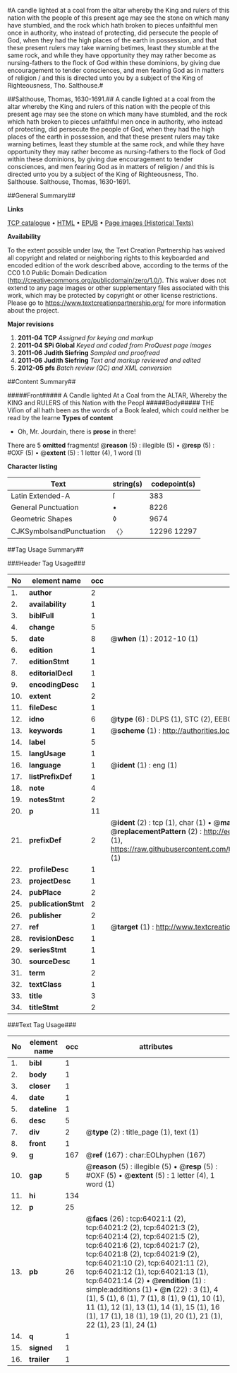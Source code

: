 #A candle lighted at a coal from the altar whereby the King and rulers of this nation with the people of this present age may see the stone on which many have stumbled, and the rock which hath broken to pieces unfaithful men once in authority, who instead of protecting, did persecute the people of God, when they had the high places of the earth in possession, and that these present rulers may take warning betimes, least they stumble at the same rock, and while they have opportunity they may rather become as nursing-fathers to the flock of God within these dominions, by giving due encouragement to tender consciences, and men fearing God as in matters of religion / and this is directed unto you by a subject of the King of Righteousness, Tho. Salthouse.#

##Salthouse, Thomas, 1630-1691.##
A candle lighted at a coal from the altar whereby the King and rulers of this nation with the people of this present age may see the stone on which many have stumbled, and the rock which hath broken to pieces unfaithful men once in authority, who instead of protecting, did persecute the people of God, when they had the high places of the earth in possession, and that these present rulers may take warning betimes, least they stumble at the same rock, and while they have opportunity they may rather become as nursing-fathers to the flock of God within these dominions, by giving due encouragement to tender consciences, and men fearing God as in matters of religion / and this is directed unto you by a subject of the King of Righteousness, Tho. Salthouse.
Salthouse, Thomas, 1630-1691.

##General Summary##

**Links**

[TCP catalogue](http://www.ota.ox.ac.uk/tcp/)  • 
[HTML](http://tei.it.ox.ac.uk/tcp/Texts-HTML/free/A60/A60930.html)  • 
[EPUB](http://tei.it.ox.ac.uk/tcp/Texts-EPUB/free/A60/A60930.epub) • 
[Page images (Historical Texts)](https://historicaltexts.jisc.ac.uk/eebo-12594307e)

**Availability**

To the extent possible under law, the Text Creation Partnership has waived all copyright and related or neighboring rights to this keyboarded and encoded edition of the work described above, according to the terms of the CC0 1.0 Public Domain Dedication (http://creativecommons.org/publicdomain/zero/1.0/). This waiver does not extend to any page images or other supplementary files associated with this work, which may be protected by copyright or other license restrictions. Please go to https://www.textcreationpartnership.org/ for more information about the project.

**Major revisions**

1. __2011-04__ __TCP__ *Assigned for keying and markup*
1. __2011-04__ __SPi Global__ *Keyed and coded from ProQuest page images*
1. __2011-06__ __Judith Siefring__ *Sampled and proofread*
1. __2011-06__ __Judith Siefring__ *Text and markup reviewed and edited*
1. __2012-05__ __pfs__ *Batch review (QC) and XML conversion*

##Content Summary##

#####Front#####
A Candle lighted At a Coal from the ALTAR, Whereby the KING and RULERS of this Nation with the Peopl
#####Body#####
THE Viſion of all hath been as the words of a Book ſealed, which could neither be read by the learne
**Types of content**

  * Oh, Mr. Jourdain, there is **prose** in there!

There are 5 **omitted** fragments! 
 @__reason__ (5) : illegible (5)  •  @__resp__ (5) : #OXF (5)  •  @__extent__ (5) : 1 letter (4), 1 word (1)

**Character listing**


|Text|string(s)|codepoint(s)|
|---|---|---|
|Latin Extended-A|ſ|383|
|General Punctuation|•|8226|
|Geometric Shapes|◊|9674|
|CJKSymbolsandPunctuation|〈〉|12296 12297|

##Tag Usage Summary##

###Header Tag Usage###

|No|element name|occ|attributes|
|---|---|---|---|
|1.|__author__|2||
|2.|__availability__|1||
|3.|__biblFull__|1||
|4.|__change__|5||
|5.|__date__|8| @__when__ (1) : 2012-10 (1)|
|6.|__edition__|1||
|7.|__editionStmt__|1||
|8.|__editorialDecl__|1||
|9.|__encodingDesc__|1||
|10.|__extent__|2||
|11.|__fileDesc__|1||
|12.|__idno__|6| @__type__ (6) : DLPS (1), STC (2), EEBO-CITATION (1), OCLC (1), VID (1)|
|13.|__keywords__|1| @__scheme__ (1) : http://authorities.loc.gov/ (1)|
|14.|__label__|5||
|15.|__langUsage__|1||
|16.|__language__|1| @__ident__ (1) : eng (1)|
|17.|__listPrefixDef__|1||
|18.|__note__|4||
|19.|__notesStmt__|2||
|20.|__p__|11||
|21.|__prefixDef__|2| @__ident__ (2) : tcp (1), char (1)  •  @__matchPattern__ (2) : ([0-9\-]+):([0-9IVX]+) (1), (.+) (1)  •  @__replacementPattern__ (2) : http://eebo.chadwyck.com/downloadtiff?vid=$1&page=$2 (1), https://raw.githubusercontent.com/textcreationpartnership/Texts/master/tcpchars.xml#$1 (1)|
|22.|__profileDesc__|1||
|23.|__projectDesc__|1||
|24.|__pubPlace__|2||
|25.|__publicationStmt__|2||
|26.|__publisher__|2||
|27.|__ref__|1| @__target__ (1) : http://www.textcreationpartnership.org/docs/. (1)|
|28.|__revisionDesc__|1||
|29.|__seriesStmt__|1||
|30.|__sourceDesc__|1||
|31.|__term__|2||
|32.|__textClass__|1||
|33.|__title__|3||
|34.|__titleStmt__|2||


###Text Tag Usage###

|No|element name|occ|attributes|
|---|---|---|---|
|1.|__bibl__|1||
|2.|__body__|1||
|3.|__closer__|1||
|4.|__date__|1||
|5.|__dateline__|1||
|6.|__desc__|5||
|7.|__div__|2| @__type__ (2) : title_page (1), text (1)|
|8.|__front__|1||
|9.|__g__|167| @__ref__ (167) : char:EOLhyphen (167)|
|10.|__gap__|5| @__reason__ (5) : illegible (5)  •  @__resp__ (5) : #OXF (5)  •  @__extent__ (5) : 1 letter (4), 1 word (1)|
|11.|__hi__|134||
|12.|__p__|25||
|13.|__pb__|26| @__facs__ (26) : tcp:64021:1 (2), tcp:64021:2 (2), tcp:64021:3 (2), tcp:64021:4 (2), tcp:64021:5 (2), tcp:64021:6 (2), tcp:64021:7 (2), tcp:64021:8 (2), tcp:64021:9 (2), tcp:64021:10 (2), tcp:64021:11 (2), tcp:64021:12 (1), tcp:64021:13 (1), tcp:64021:14 (2)  •  @__rendition__ (1) : simple:additions (1)  •  @__n__ (22) : 3 (1), 4 (1), 5 (1), 6 (1), 7 (1), 8 (1), 9 (1), 10 (1), 11 (1), 12 (1), 13 (1), 14 (1), 15 (1), 16 (1), 17 (1), 18 (1), 19 (1), 20 (1), 21 (1), 22 (1), 23 (1), 24 (1)|
|14.|__q__|1||
|15.|__signed__|1||
|16.|__trailer__|1||
